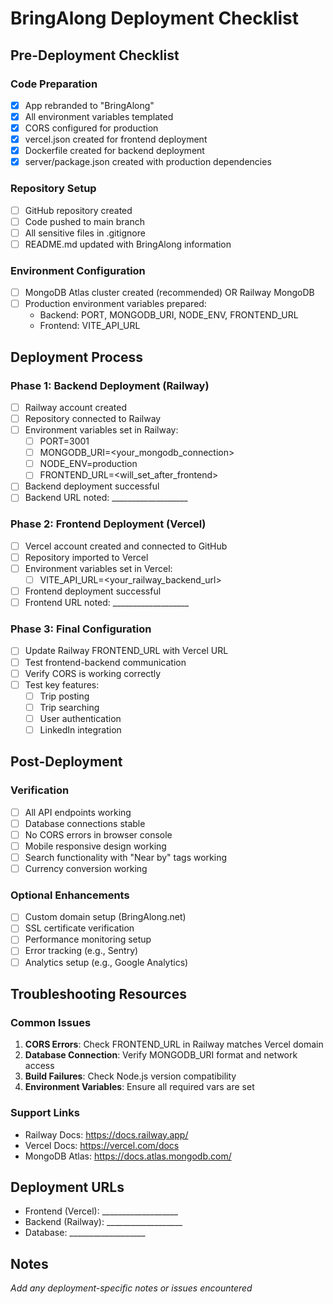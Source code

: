 # BringAlong Deployment Checklist

## Pre-Deployment Checklist

### Code Preparation
- [x] App rebranded to "BringAlong"
- [x] All environment variables templated
- [x] CORS configured for production
- [x] vercel.json created for frontend deployment
- [x] Dockerfile created for backend deployment
- [x] server/package.json created with production dependencies

### Repository Setup
- [ ] GitHub repository created
- [ ] Code pushed to main branch
- [ ] All sensitive files in .gitignore
- [ ] README.md updated with BringAlong information

### Environment Configuration
- [ ] MongoDB Atlas cluster created (recommended) OR Railway MongoDB
- [ ] Production environment variables prepared:
  - Backend: PORT, MONGODB_URI, NODE_ENV, FRONTEND_URL
  - Frontend: VITE_API_URL

## Deployment Process

### Phase 1: Backend Deployment (Railway)
- [ ] Railway account created
- [ ] Repository connected to Railway
- [ ] Environment variables set in Railway:
  - [ ] PORT=3001
  - [ ] MONGODB_URI=<your_mongodb_connection>
  - [ ] NODE_ENV=production
  - [ ] FRONTEND_URL=<will_set_after_frontend>
- [ ] Backend deployment successful
- [ ] Backend URL noted: ___________________

### Phase 2: Frontend Deployment (Vercel)
- [ ] Vercel account created and connected to GitHub
- [ ] Repository imported to Vercel
- [ ] Environment variables set in Vercel:
  - [ ] VITE_API_URL=<your_railway_backend_url>
- [ ] Frontend deployment successful
- [ ] Frontend URL noted: ___________________

### Phase 3: Final Configuration
- [ ] Update Railway FRONTEND_URL with Vercel URL
- [ ] Test frontend-backend communication
- [ ] Verify CORS is working correctly
- [ ] Test key features:
  - [ ] Trip posting
  - [ ] Trip searching
  - [ ] User authentication
  - [ ] LinkedIn integration

## Post-Deployment

### Verification
- [ ] All API endpoints working
- [ ] Database connections stable
- [ ] No CORS errors in browser console
- [ ] Mobile responsive design working
- [ ] Search functionality with "Near by" tags working
- [ ] Currency conversion working

### Optional Enhancements
- [ ] Custom domain setup (BringAlong.net)
- [ ] SSL certificate verification
- [ ] Performance monitoring setup
- [ ] Error tracking (e.g., Sentry)
- [ ] Analytics setup (e.g., Google Analytics)

## Troubleshooting Resources

### Common Issues
1. **CORS Errors**: Check FRONTEND_URL in Railway matches Vercel domain
2. **Database Connection**: Verify MONGODB_URI format and network access
3. **Build Failures**: Check Node.js version compatibility
4. **Environment Variables**: Ensure all required vars are set

### Support Links
- Railway Docs: https://docs.railway.app/
- Vercel Docs: https://vercel.com/docs
- MongoDB Atlas: https://docs.atlas.mongodb.com/

## Deployment URLs
- Frontend (Vercel): ___________________
- Backend (Railway): ___________________
- Database: ___________________

## Notes
_Add any deployment-specific notes or issues encountered_
